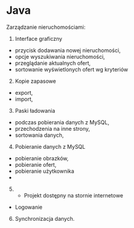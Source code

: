 Java
====
Zarządzanie nieruchomościami:
1.	Interface graficzny
- przycisk dodawania nowej nieruchomości,
- opcje wyszukiwania nieruchomości,
- przeglądanie aktualnych ofert,
- sortowanie wyświetlonych ofert wg kryteriów
2.	Kopie zapasowe
- export,
- import,


3.	Paski ładowania
- podczas pobierania danych z MySQL,
- przechodzenia na inne strony,
- sortowania danych,

4.	Pobieranie danych z MySQL
- pobieranie obrazków,
- pobieranie ofert,
- pobieranie użytkownika
- 
5.	- Projekt dostępny na stornie internetowe
- Logowanie

6.	Synchronizacja danych.
